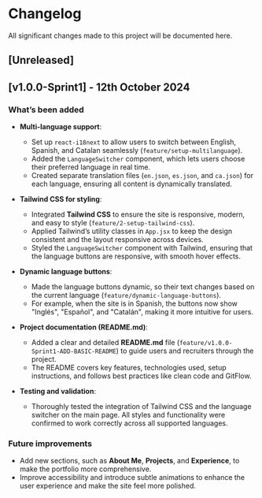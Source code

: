 # Changelog

All significant changes made to this project will be documented here.

## [Unreleased]

## [v1.0.0-Sprint1] - 12th October 2024

### What’s been added

- **Multi-language support**:
    - Set up `react-i18next` to allow users to switch between English, Spanish, and Catalan seamlessly (`feature/setup-multilanguage`).
    - Added the `LanguageSwitcher` component, which lets users choose their preferred language in real time.
    - Created separate translation files (`en.json`, `es.json`, and `ca.json`) for each language, ensuring all content is dynamically translated.

- **Tailwind CSS for styling**:
    - Integrated **Tailwind CSS** to ensure the site is responsive, modern, and easy to style (`feature/2-setup-tailwind-css`).
    - Applied Tailwind’s utility classes in `App.jsx` to keep the design consistent and the layout responsive across devices.
    - Styled the `LanguageSwitcher` component with Tailwind, ensuring that the language buttons are responsive, with smooth hover effects.

- **Dynamic language buttons**:
    - Made the language buttons dynamic, so their text changes based on the current language (`feature/dynamic-language-buttons`).
    - For example, when the site is in Spanish, the buttons now show "Inglés", "Español", and "Catalán", making it more intuitive for users.

- **Project documentation (README.md)**:
    - Added a clear and detailed **README.md** file (`feature/v1.0.0-Sprint1-ADD-BASIC-README`) to guide users and recruiters through the project.
    - The README covers key features, technologies used, setup instructions, and follows best practices like clean code and GitFlow.

- **Testing and validation**:
    - Thoroughly tested the integration of Tailwind CSS and the language switcher on the main page. All styles and functionality were confirmed to work correctly across all supported languages.

### Future improvements

- Add new sections, such as **About Me**, **Projects**, and **Experience**, to make the portfolio more comprehensive.
- Improve accessibility and introduce subtle animations to enhance the user experience and make the site feel more polished.
